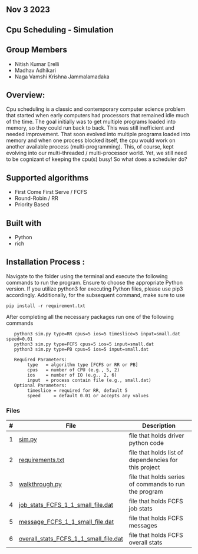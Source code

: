 ## Nov 3 2023

## Cpu Scheduling - Simulation

## Group Members
- Nitish Kumar Erelli
- Madhav Adhikari
- Naga Vamshi Krishna Jammalamadaka

## Overview:
Cpu scheduling is a classic and contemporary computer science problem that started when early computers had processors that remained idle much of the time. The goal initially was to get multiple programs loaded into memory, so they could run back to back. This was still inefficient and needed improvement.  That soon evolved into multiple programs loaded into memory and when one process blocked itself, the cpu would work on another available process (multi-programming). This, of course, kept evolving into our multi-threaded / multi-processor world. Yet, we still need to be cognizant of keeping the cpu(s) busy! So what does a scheduler do?

## Supported algorithms
- First Come First Serve / FCFS
- Round-Robin / RR
- Priority Based

## Built with
- Python
- rich

## Installation Process :
Navigate to the folder using the terminal and execute the following commands to run the program. Ensure to choose the appropriate Python version. If you utilize python3 for executing Python files, please use pip3 accordingly. Additionally, for the subsequent command, make sure to use 
```
pip install -r requirement.txt
```
After completing all the necessary packages run one of the following commands
```
   python3 sim.py type=RR cpus=5 ios=5 timeslice=5 input=small.dat speed=0.01
   python3 sim.py type=FCFS cpus=5 ios=5 input=small.dat
   python3 sim.py type=PB cpus=5 ios=5 input=small.dat

   Required Parameters:
        type   = algorithm type [FCFS or RR or PB]
        cpus   = number of CPU (e.g., 5, 2)
        ios    = number of IO (e.g., 2, 6)
        input  = process contain file (e.g., small.dat)  
   Optional Parameters:
        timeslice = required for RR, default 5
        speed     = default 0.01 or accepts any values
```
### Files

|   #   | File            | Description                                        |
| :---: | --------------- | -------------------------------------------------- |
|   1   | [sim.py](https://github.com/Nagavamshikrishna/5143-Opsys-102/blob/main/Assignments/P03/sim.py) | file that holds driver python code |
|   2  | [requirements.txt](https://github.com/Nagavamshikrishna/5143-Opsys-102/blob/main/Assignments/P03/requirements.txt) | file that holds list of dependencies for this project |
|   3   | [walkthrough.py](https://github.com/Nagavamshikrishna/5143-Opsys-102/blob/main/Assignments/P03/walkthrough.txt) | file that holds series of commands to run the program |
|   4   | [job_stats_FCFS_1_1_small_file.dat](https://github.com/Nagavamshikrishna/5143-Opsys-102/blob/main/Assignments/P03/job_stats_FCFS_1_1_small_file.dat) | file that holds FCFS job stats |
|   5   | [message_FCFS_1_1_small_file.dat](https://github.com/Nagavamshikrishna/5143-Opsys-102/blob/main/Assignments/P03/message_FCFS_1_1_small_file.dat)      | file that holds FCFS messages |
|   6   | [overall_stats_FCFS_1_1_small_file.dat](https://github.com/Nagavamshikrishna/5143-Opsys-102/blob/main/Assignments/P03/overall_stats_FCFS_1_1_small_file.dat) | file that holds FCFS overall stats |

